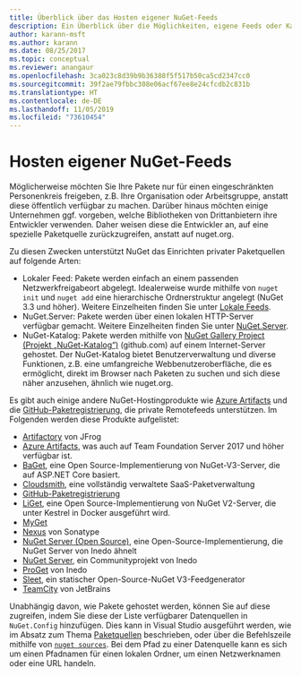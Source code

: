 ```yaml
---
title: Überblick über das Hosten eigener NuGet-Feeds
description: Ein Überblick über die Möglichkeiten, eigene Feeds oder Kataloge für NuGet-Pakete lokal oder remote zu hosten
author: karann-msft
ms.author: karann
ms.date: 08/25/2017
ms.topic: conceptual
ms.reviewer: anangaur
ms.openlocfilehash: 3ca023c8d39b9b36388f5f517b50ca5cd2347cc0
ms.sourcegitcommit: 39f2ae79fbbc308e06acf67ee8e24cfcdb2c831b
ms.translationtype: HT
ms.contentlocale: de-DE
ms.lasthandoff: 11/05/2019
ms.locfileid: "73610454"
---
```

# <a name="hosting-your-own-nuget-feeds"></a>Hosten eigener NuGet-Feeds

Möglicherweise möchten Sie Ihre Pakete nur für einen eingeschränkten Personenkreis freigeben, z.B. Ihre Organisation oder Arbeitsgruppe, anstatt diese öffentlich verfügbar zu machen. Darüber hinaus möchten einige Unternehmen ggf. vorgeben, welche Bibliotheken von Drittanbietern ihre Entwickler verwenden. Daher weisen diese die Entwickler an, auf eine spezielle Paketquelle zurückzugreifen, anstatt auf nuget.org.

Zu diesen Zwecken unterstützt NuGet das Einrichten privater Paketquellen auf folgende Arten:

- Lokaler Feed: Pakete werden einfach an einem passenden Netzwerkfreigabeort abgelegt. Idealerweise wurde mithilfe von `nuget init` und `nuget add` eine hierarchische Ordnerstruktur angelegt (NuGet 3.3 und höher). Weitere Einzelheiten finden Sie unter [Lokale Feeds](../hosting-packages/local-feeds.md).
- NuGet.Server: Pakete werden über einen lokalen HTTP-Server verfügbar gemacht. Weitere Einzelheiten finden Sie unter [NuGet.Server](../hosting-packages/nuget-server.md).
- NuGet-Katalog: Pakete werden mithilfe von [NuGet Gallery Project (Projekt „NuGet-Katalog“)](https://github.com/NuGet/NuGetGallery#build-and-run-the-gallery-in-arbitrary-number-easy-steps) (github.com) auf einem Internet-Server gehostet. Der NuGet-Katalog bietet Benutzerverwaltung und diverse Funktionen, z.B. eine umfangreiche Webbenutzeroberfläche, die es ermöglicht, direkt im Browser nach Paketen zu suchen und sich diese näher anzusehen, ähnlich wie nuget.org.

Es gibt auch einige andere NuGet-Hostingprodukte wie [Azure Artifacts](https://www.visualstudio.com/docs/package/nuget/publish) und die [GitHub-Paketregistrierung](https://help.github.com/articles/configuring-nuget-for-use-with-github-package-registry), die private Remotefeeds unterstützen. Im Folgenden werden diese Produkte aufgelistet:

- [Artifactory](https://www.jfrog.com/artifactory/) von JFrog
- [Azure Artifacts](https://www.visualstudio.com/docs/package/nuget/publish), was auch auf Team Foundation Server 2017 und höher verfügbar ist.
- [BaGet](https://github.com/loic-sharma/BaGet), eine Open Source-Implementierung von NuGet-V3-Server, die auf ASP.NET Core basiert.
- [Cloudsmith](https://cloudsmith.io/l/nuget-feed/), eine vollständig verwaltete SaaS-Paketverwaltung
- [GitHub-Paketregistrierung](https://help.github.com/articles/configuring-nuget-for-use-with-github-package-registry)
- [LiGet](https://github.com/ai-traders/liget), eine Open Source-Implementierung von NuGet V2-Server, die unter Kestrel in Docker ausgeführt wird.
- [MyGet](https://myget.org)
- [Nexus](https://www.sonatype.org/nexus/) von Sonatype
- [NuGet Server (Open Source)](https://github.com/svenkle/nuget-server), eine Open-Source-Implementierung, die NuGet Server von Inedo ähnelt
- [NuGet Server](http://nugetserver.net/), ein Communityprojekt von Inedo
- [ProGet](https://inedo.com/proget) von Inedo
- [Sleet](https://github.com/emgarten/sleet), ein statischer Open-Source-NuGet V3-Feedgenerator
- [TeamCity](https://www.jetbrains.com/teamcity/) von JetBrains

Unabhängig davon, wie Pakete gehostet werden, können Sie auf diese zugreifen, indem Sie diese der Liste verfügbarer Datenquellen in `NuGet.Config` hinzufügen. Dies kann in Visual Studio ausgeführt werden, wie im Absatz zum Thema [Paketquellen](../consume-packages/install-use-packages-visual-studio.md#package-sources) beschrieben, oder über die Befehlszeile mithilfe von [`nuget sources`](../reference/cli-reference/cli-ref-sources.md). Bei dem Pfad zu einer Datenquelle kann es sich um einen Pfadnamen für einen lokalen Ordner, um einen Netzwerknamen oder eine URL handeln.
